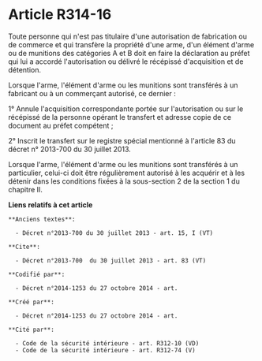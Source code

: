 # Article R314-16

Toute personne qui n'est pas titulaire d'une autorisation de fabrication ou de commerce et qui transfère la propriété d'une
arme, d'un élément d'arme ou de munitions des catégories A et B doit en faire la déclaration au préfet qui lui a accordé
l'autorisation ou délivré le récépissé d'acquisition et de détention.

Lorsque l'arme, l'élément d'arme ou les munitions sont transférés à un fabricant ou à un commerçant autorisé, ce dernier :

1° Annule l'acquisition correspondante portée sur l'autorisation ou sur le récépissé de la personne opérant le transfert et
adresse copie de ce document au préfet compétent ;

2° Inscrit le transfert sur le registre spécial mentionné à l'article 83 du décret n° 2013-700 du 30 juillet 2013.

Lorsque l'arme, l'élément d'arme ou les munitions sont transférés à un particulier, celui-ci doit être régulièrement autorisé
à les acquérir et à les détenir dans les conditions fixées à la sous-section 2 de la section 1 du chapitre II.

**Liens relatifs à cet article**

	**Anciens textes**:

	  - Décret n°2013-700 du 30 juillet 2013 - art. 15, I (VT)

	**Cite**:

	  - Décret n°2013-700  du 30 juillet 2013 - art. 83 (VT)

	**Codifié par**:

	  - Décret n°2014-1253 du 27 octobre 2014 - art.

	**Créé par**:

	  - Décret n°2014-1253 du 27 octobre 2014 - art.

	**Cité par**:

	  - Code de la sécurité intérieure - art. R312-10 (VD)
	  - Code de la sécurité intérieure - art. R312-74 (V)
